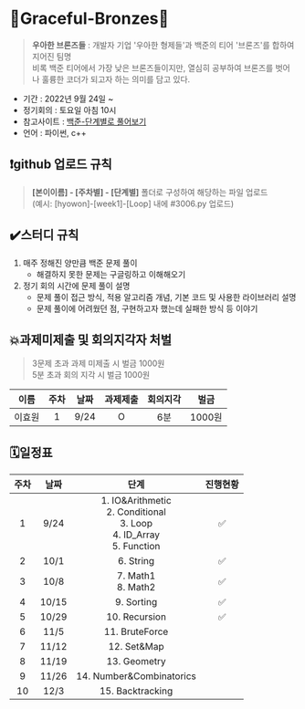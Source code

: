 # 🤎Graceful-Bronzes🤎
> **우아한 브론즈들** : 개발자 기업 '우아한 형제들'과 백준의 티어 '브론즈'를 합하여 지어진 팀명  
비록 백준 티어에서 가장 낮은 브론즈들이지만, 열심히 공부하여 브론즈를 벗어나 훌륭한 코더가 되고자 하는 의미를 담고 있다.  
- 기간 : 2022년 9월 24일 ~
- 정기회의 : 토요일 아침 10시
- 참고사이트 : [백준-단계별로 풀어보기](https://www.acmicpc.net/step)
- 언어 : 파이썬, c++

## ❗github 업로드 규칙
> **[본이이름] - [주차별] - [단계별]** 폴더로 구성하여 해당하는 파일 업로드  
(예시: [hyowon]-[week1]-[Loop] 내에 #3006.py 업로드)  
  
  
## ✔️스터디 규칙
1. 매주 정해진 양만큼 백준 문제 풀이
    - 해결하지 못한 문제는 구글링하고 이해해오기  
2. 정기 회의 시간에 문제 풀이 설명
    - 문제 풀이 접근 방식, 적용 알고리즘 개념, 기본 코드 및 사용한 라이브러리 설명
    - 문제 풀이에 어려웠던 점, 구현하고자 했는데 실패한 방식 등 이야기
  
  
## 💥과제미제출 및 회의지각자 처벌
> 3문제 초과 과제 미제출 시 벌금 1000원  
5분 초과 회의 지각 시 벌금 1000원  

이름 | 주차 | 날짜 | 과제제출 | 회의지각 | 벌금|  
:-:|:-:|:-:|:-:|:-:|:-:    
이효원|1|9/24|O|6분|1000원|
  
  
## 🗓️일정표
주차 | 날짜 | 단계 | 진행현황|
:-:|:-:|:-:|:-:
1 | 9/24 | 1. IO&Arithmetic<br/>2. Conditional<br/>3. Loop<br/>4. ID_Array<br/>5. Function | ✅  
2 | 10/1 | 6. String | ✅ | 
3 | 10/8 | 7. Math1<br/>8. Math2 | ✅ |
4 | 10/15 | 9. Sorting | ✅ |
5 | 10/29 | 10. Recursion | ✅ |
6 | 11/5 | 11. BruteForce | |
7 | 11/12 | 12. Set&Map | |
8 | 11/19 | 13. Geometry | |
9 | 11/26 | 14. Number&Combinatorics | |
10 | 12/3 | 15. Backtracking | |

